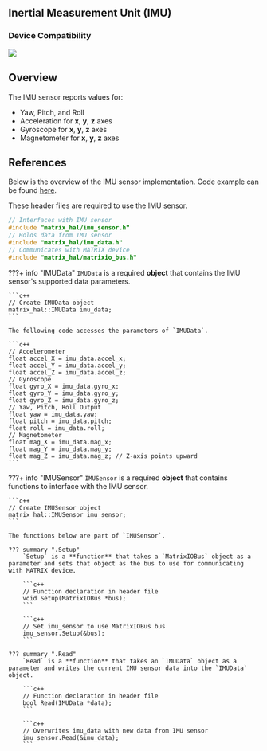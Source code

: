 <h2 style="padding-top:0">Inertial Measurement Unit (IMU)</h2>

### Device Compatibility

<img class="creator-compatibility-icon" src="../../img/creator-icon.svg">

## Overview

The IMU sensor reports values for:

- Yaw, Pitch, and Roll
- Acceleration for **x**, **y**, **z** axes
- Gyroscope for **x**, **y**, **z** axes
- Magnetometer for **x**, **y**, **z** axes

## References

Below is the overview of the IMU sensor implementation. Code example can be found [here](/matrix-hal/examples/imu).

These header files are required to use the IMU sensor.

```c++
// Interfaces with IMU sensor
#include "matrix_hal/imu_sensor.h"
// Holds data from IMU sensor
#include "matrix_hal/imu_data.h"
// Communicates with MATRIX device
#include "matrix_hal/matrixio_bus.h"
```

???+ info "IMUData"
    `IMUData` is a required **object** that contains the IMU sensor's supported data parameters.

    ```c++
    // Create IMUData object
    matrix_hal::IMUData imu_data;
    ```

    The following code accesses the parameters of `IMUData`.

    ```c++
    // Accelerometer
    float accel_X = imu_data.accel_x;
    float accel_Y = imu_data.accel_y;
    float accel_Z = imu_data.accel_z;
    // Gyroscope
    float gyro_X = imu_data.gyro_x;
    float gyro_Y = imu_data.gyro_y;
    float gyro_Z = imu_data.gyro_z;
    // Yaw, Pitch, Roll Output
    float yaw = imu_data.yaw;
    float pitch = imu_data.pitch;
    float roll = imu_data.roll;
    // Magnetometer
    float mag_X = imu_data.mag_x;
    float mag_Y = imu_data.mag_y;
    float mag_Z = imu_data.mag_z; // Z-axis points upward
    ```

???+ info "IMUSensor"
    `IMUSensor` is a required **object** that contains functions to interface with the IMU sensor.

    ```c++
    // Create IMUSensor object
    matrix_hal::IMUSensor imu_sensor;
    ```

    The functions below are part of `IMUSensor`.

    ??? summary ".Setup"
        `Setup` is a **function** that takes a `MatrixIOBus` object as a parameter and sets that object as the bus to use for communicating with MATRIX device.

        ```c++
        // Function declaration in header file
        void Setup(MatrixIOBus *bus);
        ```

        ```c++
        // Set imu_sensor to use MatrixIOBus bus
        imu_sensor.Setup(&bus);
        ```

    ??? summary ".Read"
        `Read` is a **function** that takes an `IMUData` object as a parameter and writes the current IMU sensor data into the `IMUData` object.

        ```c++
        // Function declaration in header file
        bool Read(IMUData *data);
        ```

        ```c++
        // Overwrites imu_data with new data from IMU sensor
        imu_sensor.Read(&imu_data);
        ```